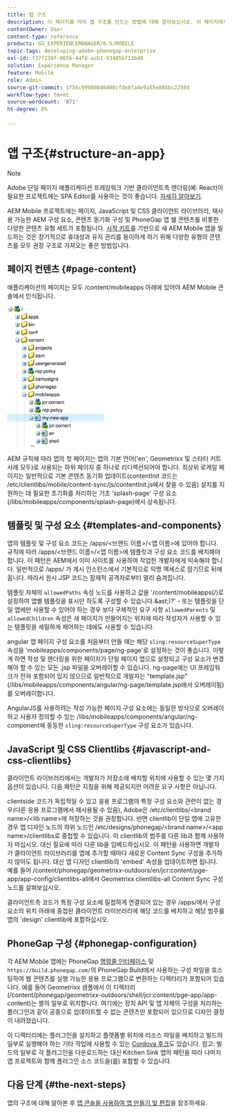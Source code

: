 ```yaml
---
title: 앱 구조
description: 이 페이지를 따라 앱 구조를 만드는 방법에 대해 알아보십시오. 이 페이지에서는 JavaScript 및 CSS Clientlib에 대한 정보와 함께 템플릿 및 구성 요소를 구성하는 방법을 설명합니다.
contentOwner: User
content-type: reference
products: SG_EXPERIENCEMANAGER/6.5/MOBILE
topic-tags: developing-adobe-phonegap-enterprise
exl-id: f37f239f-065b-44f8-acb1-93485b713b49
solution: Experience Manager
feature: Mobile
role: Admin
source-git-commit: 1f56c99980846400cfde8fa4e9a55e885bc2258d
workflow-type: tm+mt
source-wordcount: '871'
ht-degree: 0%

---
```


# 앱 구조{#structure-an-app}

>[!NOTE]
>
>Adobe 단일 페이지 애플리케이션 프레임워크 기반 클라이언트측 렌더링(예: React)이 필요한 프로젝트에는 SPA Editor를 사용하는 것이 좋습니다. [자세히 알아보기](/help/sites-developing/spa-overview.md).

AEM Mobile 프로젝트에는 페이지, JavaScript 및 CSS 클라이언트 라이브러리, 재사용 가능한 AEM 구성 요소, 콘텐츠 동기화 구성 및 PhoneGap 앱 쉘 콘텐츠를 비롯한 다양한 콘텐츠 유형 세트가 포함됩니다. [시작 키트](https://github.com/Adobe-Marketing-Cloud-Apps/aem-phonegap-starter-kit)를 기반으로 새 AEM Mobile 앱을 빌드하는 것은 장기적으로 휴대성과 유지 관리를 용이하게 하기 위해 다양한 유형의 콘텐츠를 모두 권장 구조로 가져오는 좋은 방법입니다.

## 페이지 컨텐츠 {#page-content}

애플리케이션의 페이지는 모두 /content/mobileapps 아래에 있어야 AEM Mobile 콘솔에서 인식됩니다.

![chlimage_1-52](assets/chlimage_1-52.png)

AEM 규칙에 따라 앱의 첫 페이지는 앱의 기본 언어(&#39;en&#39;, Geometrixx 및 스타터 키트 사례 모두)로 사용되는 하위 페이지 중 하나로 리디렉션되어야 합니다. 최상위 로케일 페이지는 일반적으로 기본 콘텐츠 동기화 업데이트(contentInit 코드는 /etc/clientlibs/mobile/content-sync/js/contentInit.js에서 찾을 수 있음) 설치를 지원하는 데 필요한 초기화를 처리하는 기초 &#39;splash-page&#39; 구성 요소(/libs/mobileapps/components/splash-page)에서 상속됩니다.

## 템플릿 및 구성 요소 {#templates-and-components}

앱의 템플릿 및 구성 요소 코드는 /apps/&lt;브랜드 이름>/&lt;앱 이름>에 있어야 합니다. 규칙에 따라 /apps/&lt;브랜드 이름>/&lt;앱 이름>에 템플릿과 구성 요소 코드를 배치해야 합니다. 이 패턴은 AEM에서 이미 사이트를 사용하여 작업한 개발자에게 익숙해야 합니다. 일반적으로 /apps/ 가 게시 인스턴스에서 기본적으로 익명 액세스로 잠기므로 뒤에 옵니다. 따라서 원시 JSP 코드는 잠재적 공격자로부터 멀리 숨겨집니다.

템플릿 자체의 `allowedPaths` 속성 노드를 사용하고 값을 &#39;/content/mobileapps(/)로 설정하여 앱별 템플릿을 표시만 하도록 구성할 수 있습니다.&amp;ast;)?&#39; - 또는 템플릿을 단일 앱에만 사용할 수 있어야 하는 경우 보다 구체적인 요구 사항 `allowedParents` 및 `allowedChildren` 속성은 새 페이지가 만들어지는 위치에 따라 작성자가 사용할 수 있는 템플릿을 세밀하게 제어하는 데에도 사용할 수 있습니다.

angular 앱 페이지 구성 요소를 처음부터 만들 때는 해당 `sling:resourceSuperType` 속성을 &#39;mobileapps/components/page/ng-page&#39;로 설정하는 것이 좋습니다. 이렇게 하면 작성 및 렌더링을 위한 페이지가 단일 페이지 앱으로 설정되고 구성 요소가 변경해야 할 수 있는 모든 .jsp 파일을 오버레이할 수 있습니다. ng-page에는 UI 프레임워크가 전혀 포함되어 있지 않으므로 일반적으로 개발자는 &quot;template.jsp&quot;(/libs/mobileapps/components/angular/ng-page/template.jsp에서 오버레이됨)를 오버레이합니다.

AngularJS를 사용하려는 작성 가능한 페이지 구성 요소에는 동일한 방식으로 오버레이하고 사용자 정의할 수 있는 /libs/mobileapps/components/angular/ng-component에 동등한 `sling:resourceSuperType` 구성 요소가 있습니다.

## JavaScript 및 CSS Clientlibs {#javascript-and-css-clientlibs}

클라이언트 라이브러리에서는 개발자가 저장소에 배치할 위치에 사용할 수 있는 몇 가지 옵션이 있습니다. 다음 패턴은 지침을 위해 제공되지만 어려운 요구 사항은 아닙니다.

clientside 코드가 독립적일 수 있고 응용 프로그램의 특정 구성 요소와 관련이 없는 경우(다른 응용 프로그램에서 재사용될 수 있음), Adobe은 /etc/clientlibs/&lt;brand name>/&lt;lib name>에 저장하는 것을 권장합니다. 반면 clientlib이 단일 앱에 고유한 경우 앱 디자인 노드의 하위 노드인 /etc/designs/phonegap/&lt;brand name>/&lt;app name>/clientlibs로 중첩할 수 있습니다. 이 clientlib의 범주를 다른 lib과 함께 사용하지 마십시오. 대신 필요에 따라 다른 lib을 임베드하십시오. 이 패턴을 사용하면 개발자가 클라이언트 라이브러리를 앱에 추가할 때마다 새로운 Content Sync 구성을 추가하지 않아도 됩니다. 대신 앱 디자인 clientlib의 &#39;embed&#39; 속성을 업데이트하면 됩니다. 예를 들어 /content/phonegap/geometrixx-outdoors/en/jcr:content/pge-app/app-config/clientlibs-all에서 Geometrixx clientlibs-all Content Sync 구성 노드를 살펴보십시오.

클라이언트측 코드가 특정 구성 요소에 밀접하게 연결되어 있는 경우 /apps/에서 구성 요소의 위치 아래에 중첩된 클라이언트 라이브러리에 해당 코드를 배치하고 해당 범주를 앱의 &#39;design&#39; clientlib에 포함하십시오.

## PhoneGap 구성 {#phonegap-configuration}

각 AEM Mobile 앱에는 PhoneGap [명령줄 인터페이스](https://github.com/phonegap/phonegap-cli) 및 `https://build.phonegap.com/`의 PhoneGap Build에서 사용하는 구성 파일을 호스팅하여 웹 콘텐츠를 실행 가능한 응용 프로그램으로 변환하는 디렉터리가 포함되어 있습니다. 예를 들어 Geometrixx 샘플에서 이 디렉터리(/content/phonegap/geometrixx-outdoors/shell/jcr:content/pge-app/app-content)는 셸의 일부로 위치합니다. 여기에는 장치 API 및 앱 자체의 구성을 처리하는 플러그인과 같이 공중으로 업데이트할 수 없는 콘텐츠만 포함되어 있으므로 디자인 결정이 내려졌습니다.

이 디렉터리에는 플러그인을 설치하고 플랫폼별 위치에 리소스 파일을 배치하고 빌드의 일부로 실행해야 하는 기타 작업에 사용할 수 있는 [Cordova 후크](https://cordova.apache.org/docs/en/dev/guide/appdev/hooks/index.html#Hooks%20Guide)도 있습니다. 참고: 빌드의 일부로 각 플러그인을 다운로드하는 대신 Kitchen Sink 앱의 패턴을 따라 나머지 앱 프로젝트와 함께 플러그인 소스 코드<!-- THIS URL IS 404 (https://github.com/blefebvre/aem-phonegap-kitchen-sink/tree/master/content/src/main/content/jcr_root/content/phonegap/kitchen-sink/shell/_jcr_content/pge-app/app-content/phonegap/plugins) -->을(를) 포함할 수 있습니다.

## 다음 단계 {#the-next-steps}

앱의 구조에 대해 알아본 후 [앱 콘솔을 사용하여 앱 만들기 및 편집](/help/mobile/phonegap-apps-console.md)을 참조하세요.
